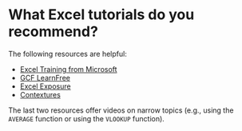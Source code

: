 # What Excel tutorials do you recommend?

The following resources are helpful:

- [Excel Training from Microsoft](https://support.office.com/en-us/article/Excel-training-9bc05390-e94c-46af-a5b3-d7c22f6990bb)
- [GCF LearnFree](https://www.gcflearnfree.org/excel2016/)
- [Excel Exposure](https://excelexposure.com)
- [Contextures](http://www.contextures.com/index.html)

The last two resources offer videos on narrow topics (e.g., using the `AVERAGE` function or using the `VLOOKUP` function).

